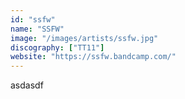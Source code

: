 ```yaml
---
id: "ssfw"
name: "SSFW"
image: "/images/artists/ssfw.jpg"
discography: ["TT11"]
website: "https://ssfw.bandcamp.com/"
---
```


asdasdf